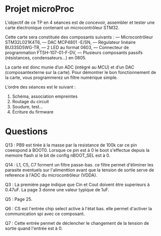 # Projet microProc
 L’objectif de ce TP en 4 séances est de concevoir, assembler et tester une carte électronique contenant un microcontrôleur STM32. 
 
 Cette carte sera constituée des composants suivants :
 — Microcontrôleur STM32L021K4T6,
 — DAC MCP4801
 -E/SN,
 — Régulateur linéaire BU33SD5WG-TR,
 — 2 LED au format 0603,
 — Connecteur de programmation FTSH-107-01-F-DV,
 — Plusieurs composants passifs (résistances, condensateurs...) en 0805.
 
 La carte est donc munie d’un ADC (intégré au MCU) et d’un DAC (composantexterne sur la carte). Pour démontrer le bon fonctionnement de la carte, vous programmerez un filtre numérique simple.
 
 L’ordre des séances est le suivant :
 1. Schéma, association empreintes
 2. Routage du circuit
 3. Soudure, test...
 4. Écriture du firmware

# Questions 
Q13 : PB9 est tirée à la masse par la resistance de 100k car ce pin coeespond à BOOT0.
Lorsque ce pin est à 0 le boot s'effectue depuis la memoire flash si le bit de config nBOOT_SEL est à 0.


Q14 : L1, C5, C7 forment un filtre passe-bas. ce filtre permet d'éliminer les parasite eventuels sur l'alimenttion avant que la tension de sortie serve de reference à l'ADC du microcontrôleur (VDDA).


Q3 : La première page indique que Cin et Cout doivent être superieurs à 0.47uF. La page 3 donne une valeur typique de 1uF.

Q5 : Page 25.

Q6 : CS est l'entrée chip select active à l'état bas. elle permet d'activer la communication spi avec ce composant.

Q7 : Cette entrée permet de déclencher le changement de la tension de sortie quand l'entrée est à 0.
